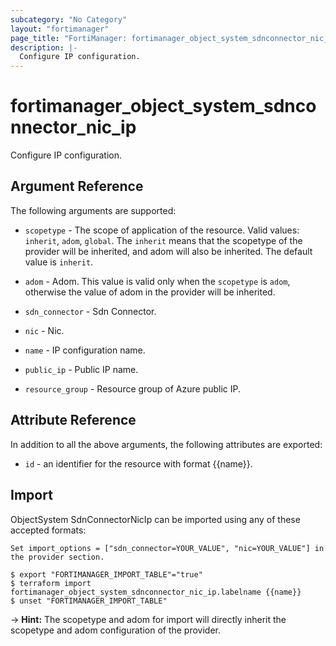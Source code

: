 ```yaml
---
subcategory: "No Category"
layout: "fortimanager"
page_title: "FortiManager: fortimanager_object_system_sdnconnector_nic_ip"
description: |-
  Configure IP configuration.
---
```


# fortimanager_object_system_sdnconnector_nic_ip
Configure IP configuration.

## Argument Reference


The following arguments are supported:

* `scopetype` - The scope of application of the resource. Valid values: `inherit`, `adom`, `global`. The `inherit` means that the scopetype of the provider will be inherited, and adom will also be inherited. The default value is `inherit`.
* `adom` - Adom. This value is valid only when the `scopetype` is `adom`, otherwise the value of adom in the provider will be inherited.
* `sdn_connector` - Sdn Connector.
* `nic` - Nic.

* `name` - IP configuration name.
* `public_ip` - Public IP name.
* `resource_group` - Resource group of Azure public IP.


## Attribute Reference

In addition to all the above arguments, the following attributes are exported:
* `id` - an identifier for the resource with format {{name}}.

## Import

ObjectSystem SdnConnectorNicIp can be imported using any of these accepted formats:
```
Set import_options = ["sdn_connector=YOUR_VALUE", "nic=YOUR_VALUE"] in the provider section.

$ export "FORTIMANAGER_IMPORT_TABLE"="true"
$ terraform import fortimanager_object_system_sdnconnector_nic_ip.labelname {{name}}
$ unset "FORTIMANAGER_IMPORT_TABLE"
```
-> **Hint:** The scopetype and adom for import will directly inherit the scopetype and adom configuration of the provider.
